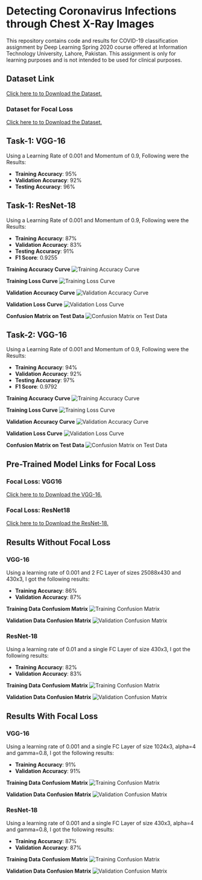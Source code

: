 # Detecting Coronavirus Infections through Chest X-Ray Images
This repository contains code and results for COVID-19 classification assignment by
Deep Learning Spring 2020 course offered at Information Technology University,
Lahore, Pakistan. This assignment is only for learning purposes and is not intended to
be used for clinical purposes.

## Dataset Link
[Click here to to Download the Dataset.](https://drive.google.com/file/d/1-HQQciKYfwAO3oH7ci6zhg45DduvkpnK/view)

### Dataset for Focal Loss
[Click here to to Download the Dataset.](https://drive.google.com/file/d/1eytbwaLQBv12psV8I-aMkIli9N3bf8nO/view)


## Task-1: VGG-16
Using a Learning Rate of 0.001 and Momentum of 0.9, Following were the Results:
- **Training Accuracy**: 95%
- **Validation Accuracy**: 92%
- **Testing Accuracy**: 96%

## Task-1: ResNet-18
Using a Learning Rate of 0.001 and Momentum of 0.9, Following were the Results:
- **Training Accuracy**: 87%
- **Validation Accuracy**: 83%
- **Testing Accuracy**: 91%
- **F1 Score**: 0.9255

**Training Accuracy Curve**
![Training Accuracy Curve](https://github.com/bscs16033/bscs16033_COVID19_DLSpring2020/blob/master/results/task1_resnet18_training_accuracy_curve.png)

**Training Loss Curve**
![Training Loss Curve](https://github.com/bscs16033/bscs16033_COVID19_DLSpring2020/blob/master/results/task1_resnet18_training_loss_curve.png)

**Validation Accuracy Curve**
![Validation Accuracy Curve](https://github.com/bscs16033/bscs16033_COVID19_DLSpring2020/blob/master/results/task1_resnet18_validation_accuracy_curve.png)

**Validation Loss Curve**
![Validation Loss Curve](https://github.com/bscs16033/bscs16033_COVID19_DLSpring2020/blob/master/results/task1_resnet18_validation_loss_curve.png)

**Confusion Matrix on Test Data**
![Confusion Matrix on Test Data](https://github.com/bscs16033/bscs16033_COVID19_DLSpring2020/blob/master/results/task1_resnet18_confusion_matrix.png)


## Task-2: VGG-16
Using a Learning Rate of 0.001 and Momentum of 0.9, Following were the Results:
- **Training Accuracy**: 94%
- **Validation Accuracy**: 92%
- **Testing Accuracy**: 97%
- **F1 Score**: 0.9792

**Training Accuracy Curve**
![Training Accuracy Curve](https://github.com/bscs16033/bscs16033_COVID19_DLSpring2020/blob/master/results/task2_vgg16_training_accuracy_curve.png)

**Training Loss Curve**
![Training Loss Curve](https://github.com/bscs16033/bscs16033_COVID19_DLSpring2020/blob/master/results/task2_vgg16_training_loss_curve.png)

**Validation Accuracy Curve**
![Validation Accuracy Curve](https://github.com/bscs16033/bscs16033_COVID19_DLSpring2020/blob/master/results/task2_vgg16_validation_accuracy_curve.png)

**Validation Loss Curve**
![Validation Loss Curve](https://github.com/bscs16033/bscs16033_COVID19_DLSpring2020/blob/master/results/task2_vgg16_validation_loss_curve.png)

**Confusion Matrix on Test Data**
![Confusion Matrix on Test Data](https://github.com/bscs16033/bscs16033_COVID19_DLSpring2020/blob/master/results/task2_vgg16_confusion_matrix.png)

## Pre-Trained Model Links for Focal Loss
### Focal Loss: VGG16
[Click here to to Download the VGG-16.](https://drive.google.com/open?id=1rEMnI7naUXEgu9JygASOp-tcuSThH-bf)

### Focal Loss: ResNet18
[Click here to to Download the ResNet-18.](https://drive.google.com/open?id=1-1IHWNW2fZAqJZSkV6QdwGjJJ4DQaEZ4)

## Results Without Focal Loss
### VGG-16
Using a learning rate of 0.001 and 2 FC Layer of sizes 25088x430 and 430x3, I got the following results:
- **Training Accuracy**: 86%
- **Validation Accuracy**: 87%

**Training Data Confusiom Matrix**
![Training Confusion Matrix](https://github.com/bscs16033/bscs16033_COVID19_DLSpring2020/blob/master/results/without_focal_loss_vgg16_training_cm.png)

**Validation Data Confusion Matrix**
![Validation Confusion Matrix](https://github.com/bscs16033/bscs16033_COVID19_DLSpring2020/blob/master/results/without_focal_loss_vgg16_validation_cm.png)

### ResNet-18
Using a learning rate of 0.01 and a single FC Layer of size 430x3, I got the following results:
- **Training Accuracy**: 82%
- **Validation Accuracy**: 83%

**Training Data Confusiom Matrix**
![Training Confusion Matrix](https://github.com/bscs16033/bscs16033_COVID19_DLSpring2020/blob/master/results/without_focal_loss_resnet18_training_cm.png)

**Validation Data Confusion Matrix**
![Validation Confusion Matrix](https://github.com/bscs16033/bscs16033_COVID19_DLSpring2020/blob/master/results/without_focal_loss_resnet18_validation_cm.png)


## Results With Focal Loss
### VGG-16
Using a learning rate of 0.001 and a single FC Layer of size 1024x3, alpha=4 and gamma=0.8, I got the following results:
- **Training Accuracy**: 91%
- **Validation Accuracy**: 91%

**Training Data Confusiom Matrix**
![Training Confusion Matrix](https://github.com/bscs16033/bscs16033_COVID19_DLSpring2020/blob/master/results/with_focal_loss_vgg16_training_cm.png)

**Validation Data Confusion Matrix**
![Validation Confusion Matrix](https://github.com/bscs16033/bscs16033_COVID19_DLSpring2020/blob/master/results/with_focal_loss_vgg16_validation_cm.png)

### ResNet-18
Using a learning rate of 0.001 and a single FC Layer of size 430x3, alpha=4 and gamma=0.8, I got the following results:
- **Training Accuracy**: 87%
- **Validation Accuracy**: 87%

**Training Data Confusiom Matrix**
![Training Confusion Matrix](https://github.com/bscs16033/bscs16033_COVID19_DLSpring2020/blob/master/results/with_focal_loss_resnet18_training_cm.png)

**Validation Data Confusion Matrix**
![Validation Confusion Matrix](https://github.com/bscs16033/bscs16033_COVID19_DLSpring2020/blob/master/results/with_focal_loss_resnet18_validation_cm.png)

